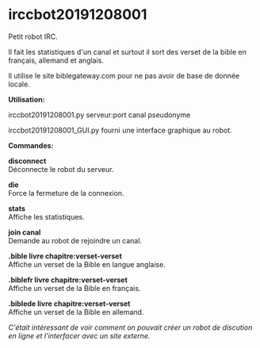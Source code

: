 # irccbot20191208001  

Petit robot IRC.  
  
Il fait les statistiques d'un canal et surtout il sort des verset de la bible en français, allemand et anglais.  

Il utilise le site biblegateway.com pour ne pas avoir de base de donnée locale.  

**Utilisation:**  

irccbot20191208001.py serveur:port canal pseudonyme  

irccbot20191208001_GUI.py fourni une interface graphique au robot.  

**Commandes:**  

**disconnect**  
Déconnecte le robot du serveur.  

**die**  
Force la fermeture de la connexion.  

**stats**  
Affiche les statistiques.  

**join canal**  
Demande au robot de rejoindre un canal.  

**.bible livre chapitre:verset-verset**  
Affiche un verset de la Bible en langue anglaise.  

**.biblefr livre chapitre:verset-verset**  
Affiche un verset de la Bible en français.  

**.biblede livre chapitre:verset-verset**  
Affiche un verset de la Bible en allemand.  

*C'était intéressant de voir comment on pouvait créer un robot de discution en ligne et l'interfacer avec un site externe.*  